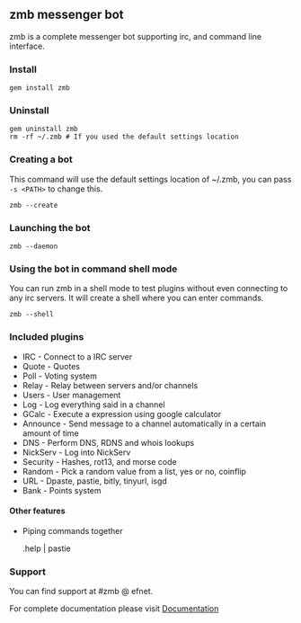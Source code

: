 ## zmb messenger bot

zmb is a complete messenger bot supporting irc, and command line interface.

### Install
	gem install zmb

### Uninstall
	gem uninstall zmb
	rm -rf ~/.zmb # If you used the default settings location

### Creating a bot

This command will use the default settings location of ~/.zmb, you can pass `-s <PATH>` to change this.

	zmb --create

### Launching the bot
	zmb --daemon

### Using the bot in command shell mode

You can run zmb in a shell mode to test plugins without even connecting to any irc servers. It will create a shell where you can enter commands.

	zmb --shell

### Included plugins

- IRC - Connect to a IRC server
- Quote - Quotes
- Poll - Voting system
- Relay - Relay between servers and/or channels
- Users - User management
- Log - Log everything said in a channel
- GCalc - Execute a expression using google calculator
- Announce - Send message to a channel automatically in a certain amount of time
- DNS - Perform DNS, RDNS and whois lookups
- NickServ - Log into NickServ
- Security - Hashes, rot13, and morse code
- Random - Pick a random value from a list, yes or no, coinflip
- URL - Dpaste, pastie, bitly, tinyurl, isgd
- Bank - Points system

#### Other features

- Piping commands together

    .help | pastie

### Support

You can find support at #zmb @ efnet.

For complete documentation please visit [Documentation](http://kylefuller.co.uk/projects/zmb/)
